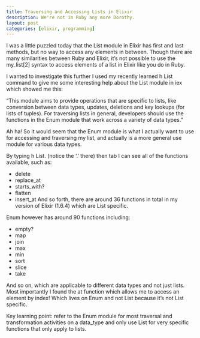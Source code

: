 ```yaml
---
title: Traversing and Accessing Lists in Elixir
description: We're not in Ruby any more Dorothy.
layout: post
categories: [elixir, programming]
---
```

I was a little puzzled today that the List module in Elixir has first and last methods, but no way to access any elements in between. Though there are many similarities between Ruby and Elixir, it’s not possible to use the my_list[2] syntax to access elements of a list in Elixir like you do in Ruby.

I wanted to investigate this further I used my recently learned h List command to give me some interesting help about the List module in iex which showed me this:

“This module aims to provide operations that are specific to lists, like conversion between data types, updates, deletions and key lookups (for lists of tuples). For traversing lists in general, developers
should use the functions in the Enum module that work across a variety of data types.”

Ah ha! So it would seem that the Enum module is what I actually want to use for accessing and traversing my list, and actually is a more general use module for various data types.

By typing ​​h List. (notice the ‘.’ there) then tab I can see all of the functions available, such as:

- delete
- replace_at
- starts_with?
- flatten
- insert_at
And so forth, there are around 36 functions in total in my version of Elixir (1.6.4) which are List specific.

Enum however has around 90 functions including:

- empty?
- map
- join
- max
- min
- sort
- slice
- take

And so on, which are applicable to different data types and not just lists. Most importantly I found the at function which allows me to access an element by index! Which lives on Enum and not List because it’s not List specific.

Key learning point: refer to the Enum module for most traversal and transformation activities on a data_type and only use List for very specific functions that only apply to lists.
